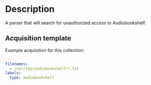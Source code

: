 # Description

A parser that will search for unauthorized access to Audiobookshelf.

## Acquisition template

Example acquisition for this collection:

```yaml
---
filenames:
  - /var/log/audiobookshelf/*.txt
labels:
  type: audiobookshelf
```
